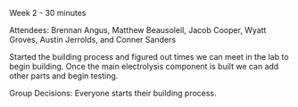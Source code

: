Week 2 - 30 minutes

Attendees: Brennan Angus, Matthew Beausoleil, Jacob Cooper, Wyatt Groves, Austin Jerrolds, and Conner Sanders

Started the building process and figured out times we can meet in the lab to begin building. Once the main
electrolysis component is built we can add other parts and begin testing.

Group Decisions: Everyone starts their building process.

